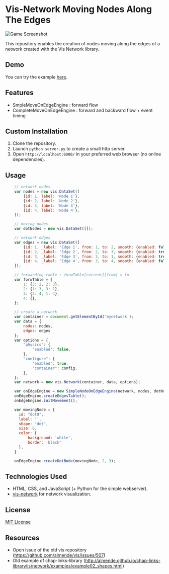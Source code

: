 # Vis-Network Moving Nodes Along The Edges

![Game Screenshot](screenshot.gif)

This repository enables the creation of nodes moving along the edges of a network created with the Vis Network library.

## Demo

You can try the example [here](https://delcourtfl.github.io/vis-network-moving-nodes-on-edges/).

## Features

- SmpleMoveOnEdgeEngine : forward flow
- CompleteMoveOnEdgeEngine : forward and backward flow + event timing

## Custom Installation

1. Clone the repository.
2. Launch `python server.py` to create a small http server.
3. Open `http://localhost:8000/` in your preferred web browser (no online dependencies).

## Usage

```javascript
    // network nodes
    var nodes = new vis.DataSet([
        {id: 1, label: 'Node 1'},
        {id: 2, label: 'Node 2'},
        {id: 3, label: 'Node 3'},
        {id: 4, label: 'Node 4'},
    ]);

    // moving nodes
    var dotNodes = new vis.DataSet([]);

    // network edges
    var edges = new vis.DataSet([
        {id: 1, _label: 'Edge 1', from: 1, to: 2, smooth: {enabled: false}},
        {id: 2, _label: 'Edge 2', from: 2, to: 3, smooth: {enabled: true, type: "bezier"}},
        {id: 3, _label: 'Edge 3', from: 3, to: 1, smooth: {enabled: true, type: "cubicBezier"}},
        {id: 4, _label: 'Edge 4', from: 3, to: 4, smooth: {enabled: false}},
    ]);

    // forwarding table : forwTable[current][from] = to
    var forwTable = {
        1: {3: 2, 2: 3},
        2: {1: 3, 3: 1},
        3: {2: 4, 1: 4},
        4: {},
    };

    // create a network
    var container = document.getElementById('mynetwork');
    var data = {
        nodes: nodes,
        edges: edges
    };
    var options = {
        "physics": {
            "enabled": false,
        },
        "configure": {
            "enabled": true,
            "container": config,
        },
    };
    var network = new vis.Network(container, data, options);

    var onEdgeEngine = new SimpleNodeOnEdgeEngine(network, nodes, dotNodes, edges, forwTable);
    onEdgeEngine.createEdgesTable();
    onEdgeEngine.initMovement();

    var movingNode = {
      id: "dot0",
      label: '',
      shape: 'dot',
      size: 6,
      color: {
          background: 'white',
          border: 'black'
      },
    }

    onEdgeEngine.createDotNode(movingNode, 2, 3);
```

## Technologies Used

- HTML, CSS, and JavaScript (+ Python for the simple webserver).
- [vis-network](https://github.com/visjs/vis-network) for network visualization.

## License

[MIT License](LICENSE)

## Resources

- Open issue of the old vis repository (https://github.com/almende/vis/issues/507)
- Old example of chap-links-library (http://almende.github.io/chap-links-library/js/network/examples/example02_shapes.html)
